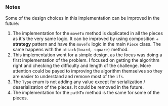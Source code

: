 ### Notes
Some of the design choices in this implementation can be improved in the future:

1. The implementation for the ``moveTo`` method is duplicated in all the pieces as it's the very same logic. It can be improved by using composition + **strategy** pattern and have the `moveTo` logic in the main `Piece` class. The same happens with the `attack(board, square)` method.
2. This implementation went for a simple design, as the focus was doing a first implementation of the problem. I focused on getting the algorithm right and checking the difficulty and length of the challenge. More attention could be payed to improving the algorithm themselves so they are easier to understand and remove most of the `ifs`.
3. The `Type` enum is not adding any value except for serialization / deserialization of the pieces. It could be removed in the future.
4. The implementation for the `pathTo` method is the same for some of the pieces. 